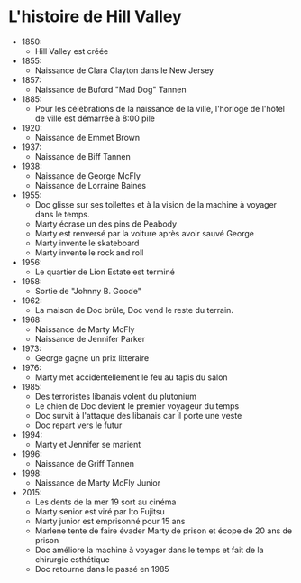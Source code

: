 # L'histoire de Hill Valley

- 1850: 
    - Hill Valley est créée
- 1855: 
    - Naissance de Clara Clayton dans le New Jersey
- 1857: 
    - Naissance de Buford "Mad Dog" Tannen
- 1885: 
    - Pour les célébrations de la naissance de la ville, 
      l'horloge de l'hôtel de ville est démarrée à 8:00 pile
- 1920: 
    - Naissance de Emmet Brown
- 1937: 
    - Naissance de Biff Tannen
- 1938: 
    - Naissance de George McFly
    - Naissance de Lorraine Baines
- 1955: 
    - Doc glisse sur ses toilettes et à la vision de la machine à voyager dans le temps.
    - Marty écrase un des pins de Peabody
    - Marty est renversé par la voiture après avoir sauvé George
    - Marty invente le skateboard
    - Marty invente le rock and roll
- 1956: 
    - Le quartier de Lion Estate est terminé
- 1958: 
    - Sortie de "Johnny B. Goode"
- 1962: 
    - La maison de Doc brûle, Doc vend le reste du terrain.
- 1968: 
    - Naissance de Marty McFly
    - Naissance de Jennifer Parker
- 1973: 
    - George gagne un prix litteraire
- 1976: 
    - Marty met accidentellement le feu au tapis du salon
- 1985: 
    - Des terroristes libanais volent du plutonium
    - Le chien de Doc devient le premier voyageur du temps
    - Doc survit à l'attaque des libanais car il porte une veste
    - Doc repart vers le futur
- 1994: 
    - Marty et Jennifer se marient
- 1996: 
    - Naissance de Griff Tannen
- 1998: 
    - Naissance de Marty McFly Junior
- 2015: 
    - Les dents de la mer 19 sort au cinéma
    - Marty senior est viré par Ito Fujitsu
    - Marty junior est emprisonné pour 15 ans 
    - Marlene tente de faire évader Marty de prison et écope de 20 ans de prison
    - Doc améliore la machine à voyager dans le temps et fait de la chirurgie esthétique
    - Doc retourne dans le passé en 1985
